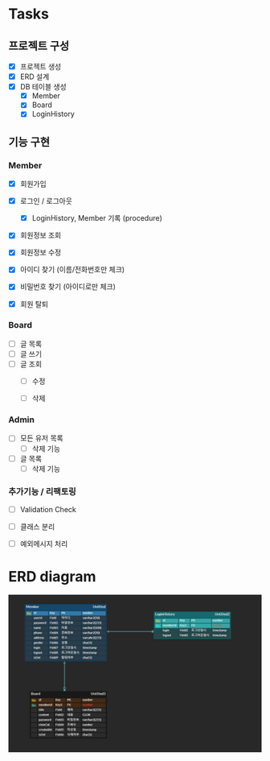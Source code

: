 # Tasks

## 프로젝트 구성
- [x] 프로젝트 생성
- [x] ERD 설계 
- [x] DB 테이블 생성  
    - [x] Member
    - [x] Board
    - [x] LoginHistory

## 기능 구현

### Member
- [x] 회원가입
- [x] 로그인 / 로그아웃
  - [x] LoginHistory, Member 기록 (procedure)
- [x] 회원정보 조회
- [x] 회원정보 수정
- [x] 아이디 찾기 (이름/전화번호만 체크)
- [x] 비밀번호 찾기 (아이디로만 체크)
- [x] 회원 탈퇴 


### Board
- [ ] 글 목록
- [ ] 글 쓰기
- [ ] 글 조회
  - [ ] 수정
  - [ ] 삭제


### Admin
- [ ] 모든 유저 목록
  - [ ] 삭제 기능
- [ ] 글 목록
  - [ ] 삭제 기능

### 추가기능 / 리팩토링
- [ ] Validation Check
- [ ] 클래스 분리
- [ ] 예외메시지 처리


  

# ERD diagram
![ERD](https://github.com/yoon-yoo-tak/miniProj1/blob/master/img/erd.JPG?raw=true)